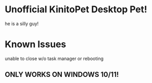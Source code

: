 # Unofficial KinitoPet Desktop Pet!
he is a silly guy!

# Known Issues
unable to close w/o task manager or rebooting

## ONLY WORKS ON WINDOWS 10/11!
